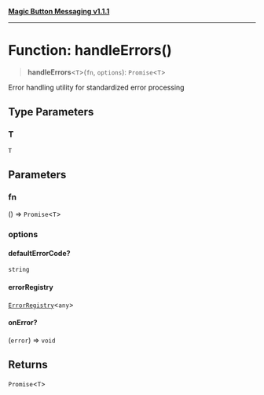[**Magic Button Messaging v1.1.1**](../README.md)

***

# Function: handleErrors()

> **handleErrors**\<`T`\>(`fn`, `options`): `Promise`\<`T`\>

Error handling utility for standardized error processing

## Type Parameters

### T

`T`

## Parameters

### fn

() => `Promise`\<`T`\>

### options

#### defaultErrorCode?

`string`

#### errorRegistry

[`ErrorRegistry`](../classes/ErrorRegistry.md)\<`any`\>

#### onError?

(`error`) => `void`

## Returns

`Promise`\<`T`\>
